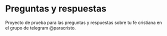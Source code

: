 # Preguntas y respuestas

Proyecto de prueba para las preguntas y respuestas sobre tu fe cristiana en el grupo de telegram @paracristo.
